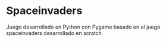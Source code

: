 # Spaceinvaders
Juego desarrollado en Python con Pygame basado en el juego spaceinvaders desarrollado en scratch

